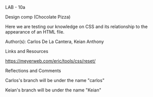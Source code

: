 LAB - 10a

Design comp (Chocolate Pizza)

Here we are testing our knowledge on CSS and its relationship to the appearance of an HTML file.

Author(s): Carlos De La Cantera, Keian Anthony

Links and Resources

https://meyerweb.com/eric/tools/css/reset/

Reflections and Comments

Carlos's branch will be under the name "carlos"

Keian's branch will be under the name "Keian"
